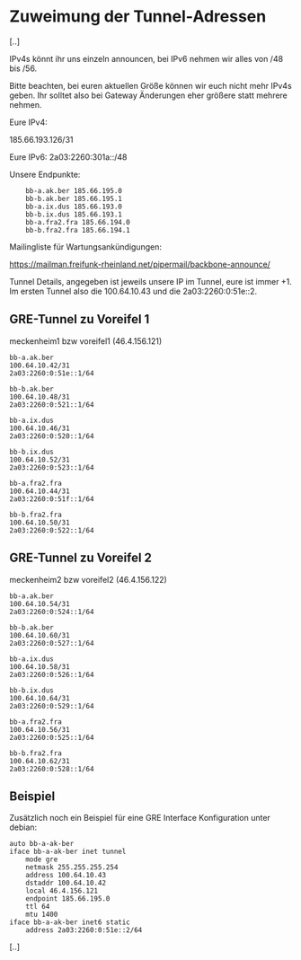 # Zuweimung der Tunnel-Adressen

[..]

IPv4s könnt ihr uns einzeln announcen, bei IPv6 nehmen wir alles von /48 bis /56.

Bitte beachten, bei euren aktuellen Größe können wir euch nicht mehr IPv4s geben. Ihr solltet also bei Gateway Änderungen eher größere statt mehrere nehmen.

Eure IPv4:

185.66.193.126/31

Eure IPv6:
2a03:2260:301a::/48

Unsere Endpunkte:
```
    bb-a.ak.ber 185.66.195.0
    bb-b.ak.ber 185.66.195.1
    bb-a.ix.dus 185.66.193.0
    bb-b.ix.dus 185.66.193.1
    bb-a.fra2.fra 185.66.194.0
    bb-b.fra2.fra 185.66.194.1
```

Mailingliste für Wartungsankündigungen:

https://mailman.freifunk-rheinland.net/pipermail/backbone-announce/

Tunnel Details, angegeben ist jeweils unsere IP im Tunnel, eure ist immer +1. Im ersten Tunnel also die 100.64.10.43 und die 2a03:2260:0:51e::2.

## GRE-Tunnel zu Voreifel 1  

 meckenheim1 bzw voreifel1 (46.4.156.121)


    bb-a.ak.ber
    100.64.10.42/31
    2a03:2260:0:51e::1/64

    bb-b.ak.ber
    100.64.10.48/31
    2a03:2260:0:521::1/64

    bb-a.ix.dus
    100.64.10.46/31
    2a03:2260:0:520::1/64

    bb-b.ix.dus
    100.64.10.52/31
    2a03:2260:0:523::1/64

    bb-a.fra2.fra
    100.64.10.44/31
    2a03:2260:0:51f::1/64

    bb-b.fra2.fra
    100.64.10.50/31
    2a03:2260:0:522::1/64


## GRE-Tunnel zu Voreifel 2 

meckenheim2 bzw voreifel2 (46.4.156.122)


    bb-a.ak.ber
    100.64.10.54/31
    2a03:2260:0:524::1/64

    bb-b.ak.ber
    100.64.10.60/31
    2a03:2260:0:527::1/64

    bb-a.ix.dus
    100.64.10.58/31
    2a03:2260:0:526::1/64

    bb-b.ix.dus
    100.64.10.64/31
    2a03:2260:0:529::1/64

    bb-a.fra2.fra
    100.64.10.56/31
    2a03:2260:0:525::1/64
    
    bb-b.fra2.fra
    100.64.10.62/31
    2a03:2260:0:528::1/64



## Beispiel

Zusätzlich noch ein Beispiel für eine GRE Interface Konfiguration unter debian:


    auto bb-a-ak-ber
    iface bb-a-ak-ber inet tunnel
        mode gre
        netmask 255.255.255.254
        address 100.64.10.43
        dstaddr 100.64.10.42
        local 46.4.156.121
        endpoint 185.66.195.0
        ttl 64
        mtu 1400
    iface bb-a-ak-ber inet6 static
        address 2a03:2260:0:51e::2/64
        
[..]
